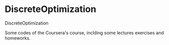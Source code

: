 DiscreteOptimization
====================

DiscreteOptimization

Some codes of the Coursera's course, inclding some lectures exercises and homeworks.
